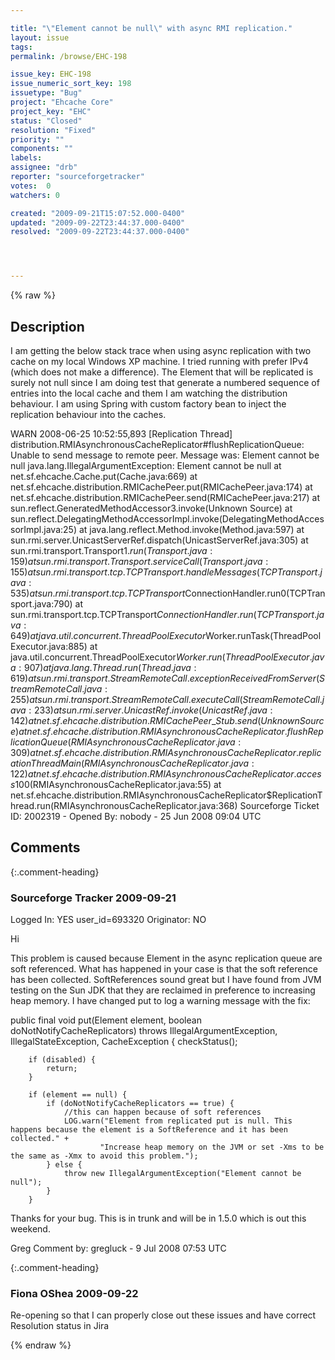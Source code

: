 ```yaml
---

title: "\"Element cannot be null\" with async RMI replication."
layout: issue
tags: 
permalink: /browse/EHC-198

issue_key: EHC-198
issue_numeric_sort_key: 198
issuetype: "Bug"
project: "Ehcache Core"
project_key: "EHC"
status: "Closed"
resolution: "Fixed"
priority: ""
components: ""
labels: 
assignee: "drb"
reporter: "sourceforgetracker"
votes:  0
watchers: 0

created: "2009-09-21T15:07:52.000-0400"
updated: "2009-09-22T23:44:37.000-0400"
resolved: "2009-09-22T23:44:37.000-0400"




---
```


{% raw %}

## Description

<div markdown="1" class="description">

I am getting the below stack trace when using async replication with two cache on my local Windows XP machine. I tried running with prefer IPv4 (which does not make a difference). The Element that will be replicated is surely not null since I am doing test that generate a numbered sequence of entries into the local cache and them I am watching the distribution behaviour. I am using Spring with custom factory bean to inject the replication behaviour into the caches.

WARN  2008-06-25 10:52:55,893 [Replication Thread] distribution.RMIAsynchronousCacheReplicator#flushReplicationQueue: Unable to send message to remote peer.  Message was: Element cannot be null
java.lang.IllegalArgumentException: Element cannot be null
 at net.sf.ehcache.Cache.put(Cache.java:669)
 at net.sf.ehcache.distribution.RMICachePeer.put(RMICachePeer.java:174)
 at net.sf.ehcache.distribution.RMICachePeer.send(RMICachePeer.java:217)
 at sun.reflect.GeneratedMethodAccessor3.invoke(Unknown Source)
 at sun.reflect.DelegatingMethodAccessorImpl.invoke(DelegatingMethodAccessorImpl.java:25)
 at java.lang.reflect.Method.invoke(Method.java:597)
 at sun.rmi.server.UnicastServerRef.dispatch(UnicastServerRef.java:305)
 at sun.rmi.transport.Transport$1.run(Transport.java:159)
 at sun.rmi.transport.Transport.serviceCall(Transport.java:155)
 at sun.rmi.transport.tcp.TCPTransport.handleMessages(TCPTransport.java:535)
 at sun.rmi.transport.tcp.TCPTransport$ConnectionHandler.run0(TCPTransport.java:790)
 at sun.rmi.transport.tcp.TCPTransport$ConnectionHandler.run(TCPTransport.java:649)
 at java.util.concurrent.ThreadPoolExecutor$Worker.runTask(ThreadPoolExecutor.java:885)
 at java.util.concurrent.ThreadPoolExecutor$Worker.run(ThreadPoolExecutor.java:907)
 at java.lang.Thread.run(Thread.java:619)
 at sun.rmi.transport.StreamRemoteCall.exceptionReceivedFromServer(StreamRemoteCall.java:255)
 at sun.rmi.transport.StreamRemoteCall.executeCall(StreamRemoteCall.java:233)
 at sun.rmi.server.UnicastRef.invoke(UnicastRef.java:142)
 at net.sf.ehcache.distribution.RMICachePeer\_Stub.send(Unknown Source)
 at net.sf.ehcache.distribution.RMIAsynchronousCacheReplicator.flushReplicationQueue(RMIAsynchronousCacheReplicator.java:309)
 at net.sf.ehcache.distribution.RMIAsynchronousCacheReplicator.replicationThreadMain(RMIAsynchronousCacheReplicator.java:122)
 at net.sf.ehcache.distribution.RMIAsynchronousCacheReplicator.access$100(RMIAsynchronousCacheReplicator.java:55)
 at net.sf.ehcache.distribution.RMIAsynchronousCacheReplicator$ReplicationThread.run(RMIAsynchronousCacheReplicator.java:368)
Sourceforge Ticket ID: 2002319 - Opened By: nobody - 25 Jun 2008 09:04 UTC

</div>

## Comments


{:.comment-heading}
### **Sourceforge Tracker** <span class="date">2009-09-21</span>

<div markdown="1" class="comment">

Logged In: YES 
user\_id=693320
Originator: NO

Hi

This problem is caused because Element in the async replication queue are soft referenced. What has happened in your case is that the soft reference has been collected. SoftReferences sound great but I have found from JVM testing on the Sun JDK that they are reclaimed in preference to increasing heap memory. I have changed put to log a warning message with the fix:

public final void put(Element element, boolean doNotNotifyCacheReplicators) throws IllegalArgumentException,
            IllegalStateException,
            CacheException {
        checkStatus();

        if (disabled) {
            return;
        }

        if (element == null) {
            if (doNotNotifyCacheReplicators == true) {
                //this can happen because of soft references
                LOG.warn("Element from replicated put is null. This happens because the element is a SoftReference and it has been collected." +
                        "Increase heap memory on the JVM or set -Xms to be the same as -Xmx to avoid this problem.");
            } else {
                throw new IllegalArgumentException("Element cannot be null");
            }
        }

Thanks for your bug. This is in trunk and will be in 1.5.0 which is out this weekend.

Greg
Comment by: gregluck - 9 Jul 2008 07:53 UTC

</div>


{:.comment-heading}
### **Fiona OShea** <span class="date">2009-09-22</span>

<div markdown="1" class="comment">

Re-opening so that I can properly close out these issues and have correct Resolution status in Jira

</div>



{% endraw %}
